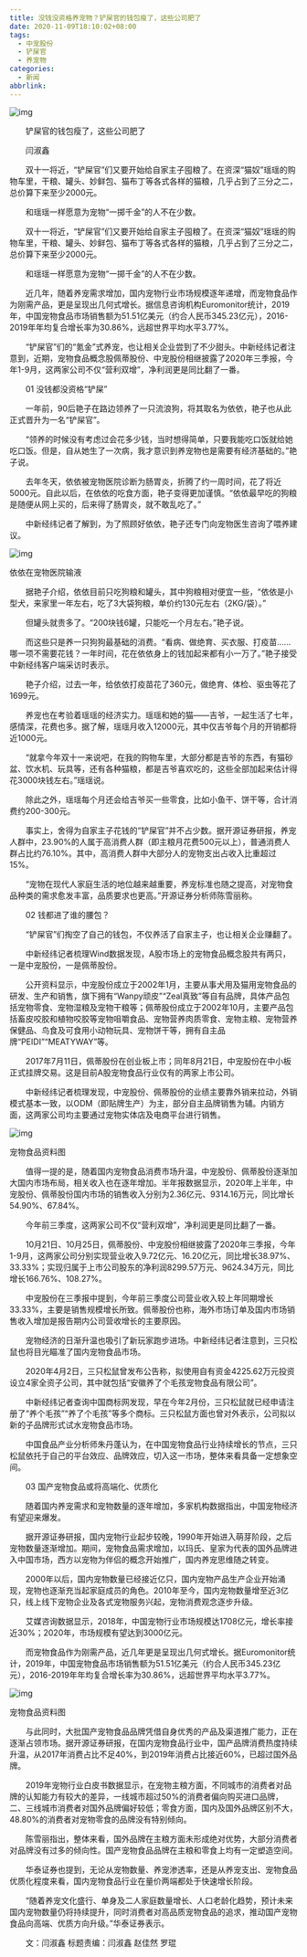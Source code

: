 ```yaml
---
title: 没钱没资格养宠物？铲屎官的钱包瘦了，这些公司肥了
date: 2020-11-09T18:10:02+08:00
tags:
  - 中宠股份
  - 铲屎官
  - 养宠物
categories:
  - 新闻
abbrlink:
---
```


![img](https://cdn.jsdelivr.net/gh/yakeing/Documentation@main/Hexo/images/96f4-kcieyvz4612360.jpg)

　　铲屎官的钱包瘦了，这些公司肥了

　　闫淑鑫

　　双十一将近，“铲屎官”们又要开始给自家主子囤粮了。在资深“猫奴”瑶瑶的购物车里，干粮、罐头、妙鲜包、猫布丁等各式各样的猫粮，几乎占到了三分之二，总价算下来至少2000元。

　　和瑶瑶一样愿意为宠物“一掷千金”的人不在少数。

　　双十一将近，“铲屎官”们又要开始给自家主子囤粮了。在资深“猫奴”瑶瑶的购物车里，干粮、罐头、妙鲜包、猫布丁等各式各样的猫粮，几乎占到了三分之二，总价算下来至少2000元。

　　和瑶瑶一样愿意为宠物“一掷千金”的人不在少数。

　　近几年，随着养宠需求增加，国内宠物行业市场规模逐年递增，而宠物食品作为刚需产品，更是呈现出几何式增长。据信息咨询机构Euromonitor统计，2019年，中国宠物食品市场销售额为51.51亿美元（约合人民币345.23亿元），2016-2019年年均复合增长率为30.86%，远超世界平均水平3.77%。

　　“铲屎官”们的“氪金”式养宠，也让相关企业尝到了不少甜头。中新经纬记者注意到，近期，宠物食品概念股佩蒂股份、中宠股份相继披露了2020年三季报，今年1-9月，这两家公司不仅“营利双增”，净利润更是同比翻了一番。

　　01 没钱都没资格“铲屎”

　　一年前，90后艳子在路边领养了一只流浪狗，将其取名为依依，艳子也从此正式晋升为一名“铲屎官”。

　　“领养的时候没有考虑过会花多少钱，当时想得简单，只要我能吃口饭就给她吃口饭。但是，自从她生了一次病，我才意识到养宠物也是需要有经济基础的。”艳子说。

　　去年冬天，依依被宠物医院诊断为肠胃炎，折腾了约一周时间，花了将近5000元。自此以后，在依依的吃食方面，艳子变得更加谨慎。“依依最早吃的狗粮是随便从网上买的，后来得了肠胃炎，就不敢乱吃了。”

　　中新经纬记者了解到，为了照顾好依依，艳子还专门向宠物医生咨询了喂养建议。

![img](https://cdn.jsdelivr.net/gh/yakeing/Documentation@main/Hexo/images/cb3a-kcieyvz4610482.jpg)

依依在宠物医院输液

　　据艳子介绍，依依目前只吃狗粮和罐头，其中狗粮相对便宜一些，“依依是小型犬，来家里一年左右，吃了3大袋狗粮，单价约130元左右（2KG/袋）。”

　　但罐头就贵多了。“200块钱6罐，只能吃一个月左右。”艳子说。

　　而这些只是养一只狗狗最基础的消费。“看病、做绝育、买衣服、打疫苗……哪一项不需要花钱？一年时间，花在依依身上的钱加起来都有小一万了。”艳子接受中新经纬客户端采访时表示。

　　艳子介绍，过去一年，给依依打疫苗花了360元，做绝育、体检、驱虫等花了1699元。

　　养宠也在考验着瑶瑶的经济实力。瑶瑶和她的猫——吉爷，一起生活了七年，感情深，花费也多。据了解，瑶瑶月收入12000元，其中仅吉爷每个月的开销都将近1000元。

　　“就拿今年双十一来说吧，在我的购物车里，大部分都是吉爷的东西，有猫砂盆、饮水机、玩具等，还有各种猫粮，都是吉爷喜欢吃的，这些全部加起来估计得花3000块钱左右。”瑶瑶说。

　　除此之外，瑶瑶每个月还会给吉爷买一些零食，比如小鱼干、饼干等，合计消费约200-300元。

　　事实上，舍得为自家主子花钱的“铲屎官”并不占少数。据开源证券研报，养宠人群中，23.90%的人属于高消费人群（即主粮月花费500元以上），普通消费人群占比约76.10%。其中，高消费人群中大部分人的宠物支出占收入比重超过15%。

　　“宠物在现代人家庭生活的地位越来越重要，养宠标准也随之提高，对宠物食品种类的需求愈发丰富，品质要求也更高。”开源证券分析师陈雪丽称。

　　02 钱都进了谁的腰包？

　　“铲屎官”们掏空了自己的钱包，不仅养活了自家主子，也让相关企业赚翻了。

　　中新经纬记者梳理Wind数据发现，A股市场上的宠物食品概念股共有两只，一是中宠股份，一是佩蒂股份。

　　公开资料显示，中宠股份成立于2002年1月，主要从事犬用及猫用宠物食品的研发、生产和销售，旗下拥有“Wanpy顽皮”“Zeal真致”等自有品牌，具体产品包括宠物零食、宠物湿粮及宠物干粮等；佩蒂股份成立于2002年10月，主要产品包括畜皮咬胶和植物咬胶等宠物咀嚼食品、宠物营养肉质零食、宠物主粮、宠物营养保健品、鸟食及可食用小动物玩具、宠物饼干等，拥有自主品牌“PEIDI”“MEATYWAY”等。

　　2017年7月11日，佩蒂股份在创业板上市；同年8月21日，中宠股份在中小板正式挂牌交易。这是目前A股宠物食品行业仅有的两家上市公司。

　　中新经纬记者梳理发现，中宠股份、佩蒂股份的业绩主要靠外销来拉动，外销模式基本一致，以ODM（即贴牌生产）为主，部分自主品牌销售为辅。内销方面，这两家公司均主要通过宠物实体店及电商平台进行销售。

![img](https://cdn.jsdelivr.net/gh/yakeing/Documentation@main/Hexo/images/e8ed-kcieyvz4610953.jpg)

宠物食品资料图

　　值得一提的是，随着国内宠物食品消费市场升温，中宠股份、佩蒂股份逐渐加大国内市场布局，相关收入也在逐年增加。半年报数据显示，2020年上半年，中宠股份、佩蒂股份国内市场的销售收入分别为2.36亿元、9314.16万元，同比增长54.90%、67.84%。

　　今年前三季度，这两家公司不仅“营利双增”，净利润更是同比翻了一番。

　　10月21日、10月25日，佩蒂股份、中宠股份相继披露了2020年三季报，今年1-9月，这两家公司分别实现营业收入9.72亿元、16.20亿元，同比增长38.97%、33.33%；实现归属于上市公司股东的净利润8299.57万元、9624.34万元，同比增长166.76%、108.27%。

　　中宠股份在三季报中提到，今年前三季度公司营业收入较上年同期增长33.33%，主要是销售规模增长所致。佩蒂股份也称，海外市场订单及国内市场销售收入增加是报告期内公司营收增长的主要原因。

　　宠物经济的日渐升温也吸引了新玩家跑步进场。中新经纬记者注意到，三只松鼠也将目光瞄准了国内宠物食品市场。

　　2020年4月2日，三只松鼠曾发布公告称，拟使用自有资金4225.62万元投资设立4家全资子公司，其中就包括“安徽养了个毛孩宠物食品有限公司”。

　　中新经纬记者查询中国商标网发现，早在今年2月份，三只松鼠就已经申请注册了“养个毛孩”“养了个毛孩”等多个商标。三只松鼠方面也曾对外表示，公司拟以新的子品牌形式试水宠物食品市场。

　　中国食品产业分析师朱丹蓬认为，在中国宠物食品行业持续增长的节点，三只松鼠依托于自己的平台效应、品牌效应，切入这一市场，整体来看具备一定想象空间。

　　03 国产宠物食品或将高端化、优质化

　　随着国内养宠需求和宠物数量的逐年增加，多家机构数据指出，中国宠物经济有望迎来爆发。

　　据开源证券研报，国内宠物行业起步较晚，1990年开始进入萌芽阶段，之后宠物数量逐渐增加。期间，宠物食品需求增加，以玛氏、皇家为代表的国外品牌进入中国市场，西方以宠物为伴侣的概念开始推广，国内养宠思维随之转变。

　　2000年以后，国内宠物数量已经接近亿只，国内宠物产品生产企业开始涌现，宠物也逐渐充当起家庭成员的角色。2010年至今，国内宠物数量增至近3亿只，线上线下宠物企业及各式宠物服务兴起，宠物消费观念逐步升级。

　　艾媒咨询数据显示，2018年，中国宠物行业市场规模达1708亿元，增长率接近30%；2020年，市场规模有望达到3000亿元。

　　而宠物食品作为刚需产品，近几年更是呈现出几何式增长。据Euromonitor统计，2019年，中国宠物食品市场销售额为51.51亿美元（约合人民币345.23亿元），2016-2019年年均复合增长率为30.86%，远超世界平均水平3.77%。

![img](https://cdn.jsdelivr.net/gh/yakeing/Documentation@main/Hexo/images/240b-kcieyvz4611449.jpg)

宠物食品资料图

　　与此同时，大批国产宠物食品品牌凭借自身优秀的产品及渠道推广能力，正在逐渐占领市场。据开源证券研报，在国内宠物食品行业中，国产品牌消费热度持续升温，从2017年消费占比不足40%，到2019年消费占比接近60%，已超过国外品牌。

　　2019年宠物行业白皮书数据显示，在宠物主粮方面，不同城市的消费者对品牌的认知能力有较大的差异，一线城市超过50%的消费者偏向购买进口品牌，二、三线城市消费者对国外品牌偏好较低；零食方面，国内及国外品牌区别不大，48.80%的消费者对宠物零食的品牌没有特别倾向。

　　陈雪丽指出，整体来看，国外品牌在主粮方面未形成绝对优势，大部分消费者对品牌没有过多的倾向性。国产宠物食品品牌在主粮和零食上均有一定塑造空间。

　　华泰证券也提到，无论从宠物数量、养宠渗透率，还是从养宠支出、宠物食品优质化程度来看，国内宠物食品行业在量价两端都处于快速增长阶段。

　　“随着养宠文化盛行、单身及二人家庭数量增长、人口老龄化趋势，预计未来国内宠物数量仍将持续提升，同时消费者对高品质宠物食品的追求，推动国产宠物食品向高端、优质方向升级。”华泰证券表示。

　　文：闫淑鑫 标题责编：闫淑鑫 赵佳然 罗琨